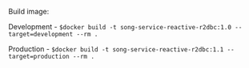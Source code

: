 Build image:

Development - `$docker build -t song-service-reactive-r2dbc:1.0 --target=development --rm .`

Production - `$docker build -t song-service-reactive-r2dbc:1.1 --target=production --rm .`
